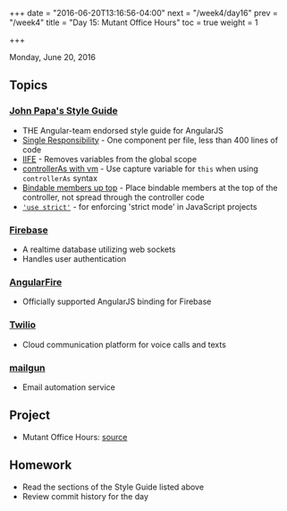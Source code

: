 +++
date = "2016-06-20T13:16:56-04:00"
next = "/week4/day16"
prev = "/week4"
title = "Day 15: Mutant Office Hours"
toc = true
weight = 1

+++

<date>Monday, June 20, 2016</date>

## Topics

### [John Papa's Style Guide](https://github.com/johnpapa/angular-styleguide/tree/master/a1)
  * THE Angular-team endorsed style guide for AngularJS
  * [Single Responsibility](https://github.com/johnpapa/angular-styleguide/tree/master/a1#single-responsibility) - One component per file, less than 400 lines of code
  * [IIFE](https://github.com/johnpapa/angular-styleguide/tree/master/a1#iife) - Removes variables from the global scope
  * [controllerAs with vm](https://github.com/johnpapa/angular-styleguide/tree/master/a1#controlleras-with-vm) - Use capture variable for `this` when using `controllerAs` syntax
  * [Bindable members up top](https://github.com/johnpapa/angular-styleguide/tree/master/a1#bindable-members-up-top) - Place bindable members at the top of the controller, not spread through the controller code
  * [`'use strict'`](http://www.w3schools.com/js/js_strict.asp) - for enforcing 'strict mode' in JavaScript projects

### [Firebase](https://www.firebase.com/)
  * A realtime database utilizing web sockets
  * Handles user authentication

### [AngularFire](https://www.firebase.com/docs/web/libraries/angular/)
  * Officially supported AngularJS binding for Firebase

### [Twilio](https://www.twilio.com/)
  * Cloud communication platform for voice calls and texts

### [mailgun](http://www.mailgun.com/)
  * Email automation service

## Project

  * Mutant Office Hours:
  [source](https://github.com/xternbootcamp16/mutant-office-hours)

## Homework
  * Read the sections of the Style Guide listed above
  * Review commit history for the day
